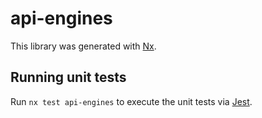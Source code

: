 # api-engines

This library was generated with [Nx](https://nx.dev).

## Running unit tests

Run `nx test api-engines` to execute the unit tests via [Jest](https://jestjs.io).
